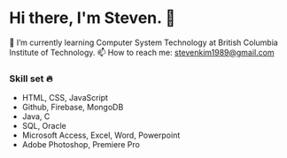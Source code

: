 # Hi there, I'm Steven. 👋

🌱 I’m currently learning Computer System Technology at British Columbia Institute of Technology.
📫 How to reach me: stevenkim1989@gmail.com


### Skill set 🔥

* HTML, CSS, JavaScript
* Github, Firebase, MongoDB
* Java, C
* SQL, Oracle
* Microsoft Access, Excel, Word, Powerpoint
* Adobe Photoshop, Premiere Pro
